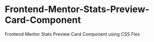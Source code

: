 # Frontend-Mentor-Stats-Preview-Card-Component
Frontend Mentor Stats Preview Card Component using CSS Flex

